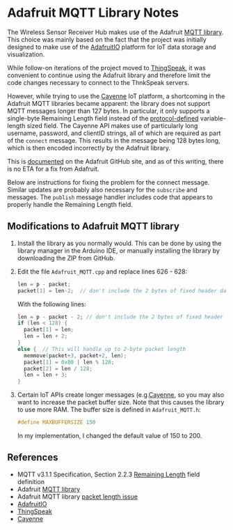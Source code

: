 # Adafruit MQTT Library Notes

The Wireless Sensor Receiver Hub makes use of the Adafruit [MQTT library][2]. This choice was mainly based on the fact that the project was initially designed to make use of the [AdafruitIO][3] platform for IoT data storage and visualization.

While follow-on iterations of the project moved to [ThingSpeak][4], it was convenient to continue using the Adafruit library and therefore limit the code changes necessary to connect to the ThnkSpeak servers.

However, while trying to use the [Cayenne][5] IoT platform, a shortcoming in the Adafruit MQTT libraries became apparent: the library does not support MQTT messages longer than 127 bytes. In particular, it only supports a single-byte Remaining Length field instead of the [protocol-defined][1] variable-length sized field. The Cayenne API makes use of particularly long username, password, and clientID strings, all of which are required as part of the `connect` message. This results in the message being 128 bytes long, which is then encoded incorrectly by the Adafruit library.

This is [documented][6] on the Adafruit GitHub site, and as of this writing, there is no ETA for a fix from Adafruit.

Below are instructions for fixing the problem for the connect message. Similar updates are probably also necessary for the `subscribe` and messages. The `publish` message handler includes code that appears to properly handle the Remaining Length field.

## Modifications to Adafruit MQTT library

1. Install the library as you normally would. This can be done by using the library manager in the Arduino IDE, or manually installing the library by downloading the ZIP from GitHub.
2. Edit the file `Adafruit_MQTT.cpp` and replace lines 626 - 628:  

   ```cpp
   len = p - packet;  
   packet[1] = len-2;  // don't include the 2 bytes of fixed header data
   ```

   With the following lines:

   ```cpp
   len = p - packet - 2; // don't include the 2 bytes of fixed header data
   if (len < 128) {
     packet[1] = len;
     len = len + 2;
   }
   else {  // This will handle up to 2-byte packet length
     memmove(packet+3, packet+2, len);
     packet[1] = 0x80 | len % 128;
     packet[2] = len / 128;
     len = len + 3;
   }
   ```

3. Certain IoT APIs create longer messages (e.g.[Cayenne][5], so you may also want to increase the packet buffer size. Note that this causes the library to use more RAM. The buffer size is defined in `Adafruit_MQTT.h`:

   ```cpp
   #define MAXBUFFERSIZE 150  
   ```

   In my implementation, I changed the default value of 150 to 200.

## References

- MQTT v3.1.1 Specification, Section 2.2.3 [Remaining Length][1] field definition
- Adafruit [MQTT library][2]  
- Adafruit MQTT library [packet length issue][6]
- [AdafruitIO][3]
- [ThingSpeak][4]
- [Cayenne][5]

[1]: http://docs.oasis-open.org/mqtt/mqtt/v3.1.1/os/mqtt-v3.1.1-os.html#_Toc398718023
[2]: https://github.com/adafruit/Adafruit_MQTT_Library
<!-- markdown-link-check-disable-next-line -->
[3]: https//io.adafruit.com
[4]: https://thingspeak.com/
[5]: https://cayenne.mydevices.com
[6]: https://github.com/adafruit/Adafruit_MQTT_Library/issues/79
[200]: https://github.com/Andy4495/Wireless-Sensor-Receiver-Hub

[//]: # (The Adafruit IO link returns a 400 error even though it resolves to a valid web page, so ignore checking that URL.)
